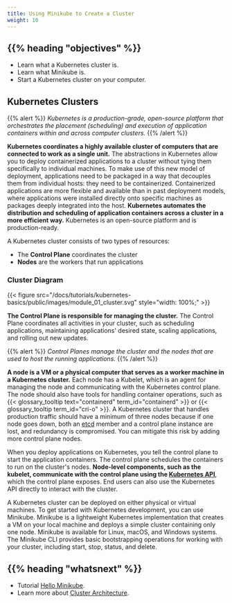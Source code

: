 ```yaml
---
title: Using Minikube to Create a Cluster
weight: 10
---
```


## {{% heading "objectives" %}}

* Learn what a Kubernetes cluster is.
* Learn what Minikube is.
* Start a Kubernetes cluster on your computer.

## Kubernetes Clusters

{{% alert %}}
_Kubernetes is a production-grade, open-source platform that orchestrates
the placement (scheduling) and execution of application containers
within and across computer clusters._
{{% /alert %}}

**Kubernetes coordinates a highly available cluster of computers that are connected
to work as a single unit.** The abstractions in Kubernetes allow you to deploy
containerized applications to a cluster without tying them specifically to individual
machines. To make use of this new model of deployment, applications need to be packaged
in a way that decouples them from individual hosts: they need to be containerized.
Containerized applications are more flexible and available than in past deployment models,
where applications were installed directly onto specific machines as packages deeply
integrated into the host. **Kubernetes automates the distribution and scheduling of
application containers across a cluster in a more efficient way.** Kubernetes is an
open-source platform and is production-ready.

A Kubernetes cluster consists of two types of resources:

* The **Control Plane** coordinates the cluster
* **Nodes** are the workers that run applications

### Cluster Diagram

{{< figure src="/docs/tutorials/kubernetes-basics/public/images/module_01_cluster.svg" style="width: 100%;" >}}

**The Control Plane is responsible for managing the cluster.** The Control Plane
coordinates all activities in your cluster, such as scheduling applications, maintaining
applications' desired state, scaling applications, and rolling out new updates.

{{% alert %}}
_Control Planes manage the cluster and the nodes that are used to host the running
applications._
{{% /alert %}}

**A node is a VM or a physical computer that serves as a worker machine in a Kubernetes
cluster.** Each node has a Kubelet, which is an agent for managing the node and
communicating with the Kubernetes control plane. The node should also have tools for
handling container operations, such as {{< glossary_tooltip text="containerd" term_id="containerd" >}}
or {{< glossary_tooltip term_id="cri-o" >}}. A Kubernetes cluster that handles production
traffic should have a minimum of three nodes because if one node goes down, both an
[etcd](/docs/concepts/architecture/#etcd) member and a control plane instance are lost,
and redundancy is compromised. You can mitigate this risk by adding more control plane nodes.

When you deploy applications on Kubernetes, you tell the control plane to start
the application containers. The control plane schedules the containers to run on
the cluster's nodes. **Node-level components, such as the kubelet, communicate
with the control plane using the [Kubernetes API](/docs/concepts/overview/kubernetes-api/)**,
which the control plane exposes. End users can also use the Kubernetes API directly
to interact with the cluster.

A Kubernetes cluster can be deployed on either physical or virtual machines. To
get started with Kubernetes development, you can use Minikube. Minikube is a lightweight
Kubernetes implementation that creates a VM on your local machine and deploys a
simple cluster containing only one node. Minikube is available for Linux, macOS,
and Windows systems. The Minikube CLI provides basic bootstrapping operations for
working with your cluster, including start, stop, status, and delete.

## {{% heading "whatsnext" %}}

* Tutorial [Hello Minikube](/docs/tutorials/hello-minikube/).
* Learn more about [Cluster Architecture](/docs/concepts/architecture/).